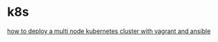 # k8s

[how to deploy a multi node kubernetes cluster  with vagrant and ansible](vagrant-ansible-cluster-ubunut16.04/README.md)
